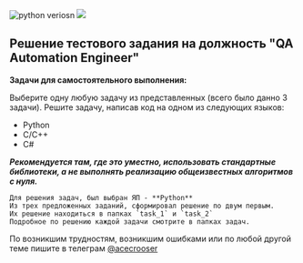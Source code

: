 ![python veriosn](https://img.shields.io/badge/python-3.7%2B-blue)
![](https://img.shields.io/badge/test-task-red)

## Решение тестового задания на должность "QA Automation Engineer"

**Задачи для самостоятельного выполнения:**

Выберите одну любую задачу из представленных (всего было данно 3 задачи). Решите задачу, написав код на одном из следующих языков:
* Python
* C/C++
* C#

***Рекомендуется там, где это уместно, использовать стандартные библиотеки, а не выполнять реализацию общеизвестных алгоритмов с нуля.***


    Для решения задач, был выбран ЯП - **Python**
    Из трех предложенных заданий, сформировал решение по двум первым. 
    Их решение находиться в папках `task_1` и `task_2`
    Подробное по решению каждой задачи смотрите в папках задач. 

По возникшим трудностям, возникшим ошибками или по любой другой теме пишите в телеграм [@acecrooser](https://t.me/acecrosser)